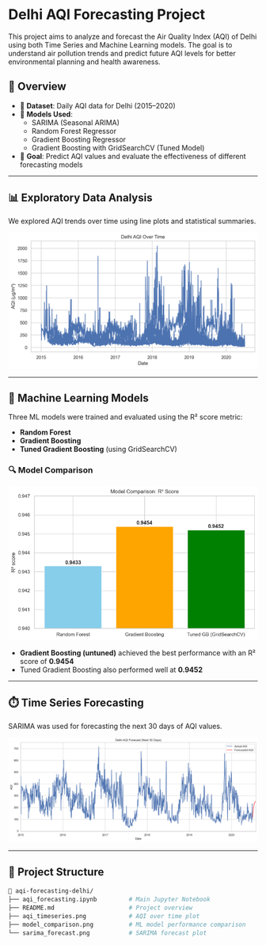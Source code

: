 # Delhi AQI Forecasting Project

This project aims to analyze and forecast the Air Quality Index (AQI) of Delhi using both Time Series and Machine Learning models. The goal is to understand air pollution trends and predict future AQI levels for better environmental planning and health awareness.

## 📌 Overview

- 📅 **Dataset**: Daily AQI data for Delhi (2015–2020)
- 🧠 **Models Used**:
  - SARIMA (Seasonal ARIMA)
  - Random Forest Regressor
  - Gradient Boosting Regressor
  - Gradient Boosting with GridSearchCV (Tuned Model)
- 🎯 **Goal**: Predict AQI values and evaluate the effectiveness of different forecasting models

---

## 📊 Exploratory Data Analysis

We explored AQI trends over time using line plots and statistical summaries.

![Delhi AQI Over Time](aqi_timeseries.png)

---

## 🤖 Machine Learning Models

Three ML models were trained and evaluated using the R² score metric:

- **Random Forest**
- **Gradient Boosting**
- **Tuned Gradient Boosting** (using GridSearchCV)

### 🔍 Model Comparison

![Model Comparison](model_comparison.png)

- **Gradient Boosting (untuned)** achieved the best performance with an R² score of **0.9454**
- Tuned Gradient Boosting also performed well at **0.9452**

---

## ⏱️ Time Series Forecasting

SARIMA was used for forecasting the next 30 days of AQI values.

![SARIMA Forecast](sarima_forecast.png)

---

## 📂 Project Structure

```bash
📁 aqi-forecasting-delhi/
├── aqi_forecasting.ipynb         # Main Jupyter Notebook
├── README.md                     # Project overview
├── aqi_timeseries.png            # AQI over time plot
├── model_comparison.png          # ML model performance comparison
└── sarima_forecast.png           # SARIMA forecast plot
